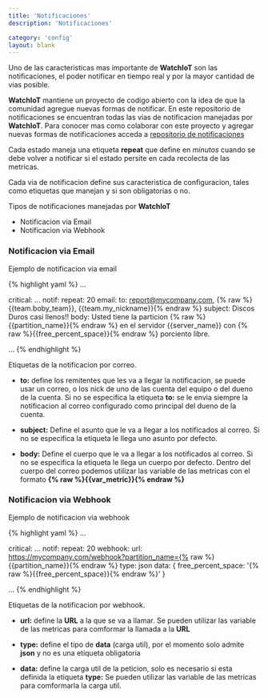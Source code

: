 ```yaml
---
title: 'Notificaciones'
description: 'Notificaciones'

category: 'config'
layout: blank
---
```


Uno de las caracteristicas mas importante de **WatchIoT** son las notificaciones, el poder notificar en tiempo real y
por la mayor cantidad de vias posible.

**WatchIoT** mantiene un proyecto de codigo abierto con la idea de que la comunidad agregue nuevas
formas de notificar. En este repositorio de notificaciones se encuentran todas las vias de notificacion
manejadas por **WatchIoT**. Para conocer mas como colaborar con este proyecto y agregar nuevas formas de notificaciones
acceda a [repositorio de notificaciones](#/notif-repo/)

Cada estado maneja una etiqueta **repeat** que define en *minutos* cuando se debe volver a notificar si el estado persite
en cada recolecta de las metricas.

Cada via de notificacion define sus caracteristica de configuracion, tales como etiquetas que manejan y si son obligatorias
o no.

Tipos de notificaciones manejadas por **WatchIoT**

 * Notificacion via Email
 * Notificacion via Webhook

### Notificacion via Email

Ejemplo de notificacion via email

{% highlight yaml %}
...

critical:
    ...
    notif:
        repeat: 20
        email:
            to: report@mycompany.com, {% raw %}{{team.boby_team}}, {{team.my_nickname}}{% endraw %}
            subject: Discos Duros casi llenos!!
            body: Usted tiene la particion {% raw %}{{partition_name}}{% endraw %} en el servidor {{server_name}} con
                  {% raw %}{{free_percent_space}}{% endraw %} porciento libre.

...
{% endhighlight %}

Etiquetas de la notificacion por correo.

* **to:** define los remitentes que les va a llegar la notificacion, se puede usar un correo, o los nick de uno de las
cuenta del equipo o del dueno de la cuenta. Si no se especifica la etiqueta **to:** se le envia siempre la notificacion
al correo configurado como principal del dueno de la cuenta.

* **subject:** Define el asunto que le va a llegar a los notificados al correo. Si no se especifica la etiqueta le llega
uno asunto por defecto.

* **body:** Define el cuerpo que le va a llegar a los notificados al correo. Si no se especifica la etiqueta le llega un
cuerpo por defecto. Dentro del cuerpo del correo podemos utilizar las variable de las metricas con el formato
**{% raw %}{{var_metric}}{% endraw %}**

### Notificacion via Webhook

Ejemplo de notificacion via webhook

{% highlight yaml %}
...

critical:
    ...
    notif:
        repeat: 20
        webhook:
             url: https://mycompany.com/webhook?partition_name={% raw %}{{partition_name}}{% endraw %}
             type: json
             data: { free_percent_space: '{% raw %}{{free_percent_space}}{% endraw %}' }

...
{% endhighlight %}

Etiquetas de la notificacion por webhook.

* **url:** define la **URL** a la que se va a llamar. Se pueden utilizar las variable de las metricas para comformar
la llamada a la **URL**

* **type:** define el tipo de **data** (carga util), por el momento solo admite **json** y no es una etiqueta obligatoria

* **data:** define la carga util de la peticion, solo es necesario si esta definida la etiqueta **type:** Se pueden utilizar
las variable de las metricas para comformarla la carga util.